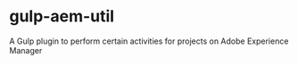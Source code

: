 # gulp-aem-util
A Gulp plugin to perform certain activities for projects on Adobe Experience Manager
